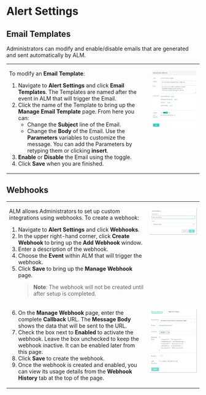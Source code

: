 [title]: # (Workflow Templates)
[tags]: # (Account Lifecycle Manager,ALM,Active Directory,)
[priority]: # (5180)

# Alert Settings

## Email Templates

Administrators can modify and enable/disable emails that are generated and sent automatically by ALM.
<table>
<tr valign="top">
<td>

To modify an **Email Template**:
1. Navigate to **Alert Settings** and click **Email Templates**. The Templates are named after the event in ALM that will trigger the Email.
1. Click the name of the Template to bring up the **Manage Email Template** page. From here you can:
    * Change the **Subject** line of the Email.
    * Change the **Body** of the Email. Use the **Parameters** variables to customize the message. You can add the Parameters by retyping them or clicking **insert**.
1. **Enable** or **Disable** the Email using the toggle. 
1. Click **Save** when you are finished. 

</td>
<td valign="top" halign="right">

![manageemail](images/manageemail.png)

</td>
</table>

## Webhooks

<table>
<tr valign="top">
<td>

ALM allows Administrators to set up custom integrations using webhooks. To create a webhook:
1. Navigate to **Alert Settings** and click **Webhooks**.
1. In the upper right-hand corner, click **Create Webhook** to bring up the **Add Webhook** window.
1. Enter a description of the webhook.
1. Choose the **Event** within ALM that will trigger the webhook.
1. Click **Save** to bring up the **Manage Webhook** page. 
    > **Note**: The webhook will not be created until after setup is completed.

</td>

<td halign="right">

![webhook1](images/addwebhook1.png)

</td>
</tr>

<tr valign="top">

<td>

6. On the **Manage Webhook** page, enter the complete **Callback** URL. The **Message Body** shows the data that will be sent to the URL.
1. Check the box next to **Enabled** to activate the webhook. Leave the box unchecked to keep the webhook inactive. It can be enabled later from this page.
1. Click **Save** to create the webhook.
1. Once the webhook is created and enabled, you can view its usage details from the **Webhook History** tab at the top of the page. 

</td>

<td halign="right">

![webhook2](images/addwebhook2.png)

</td>